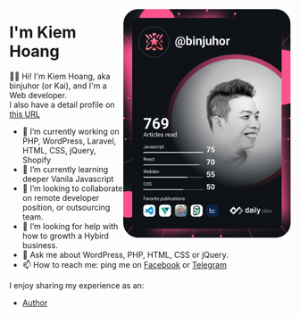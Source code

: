 <a href="https://binjuhor.now.sh" target="_blank"><img align="right" src="https://github.com/binjuhor/binjuhor/blob/master/devcard.svg" width="300" alt="Hoàng Kiếm's Dev Card"/></a>
  
<div align="left">
  
  # I'm Kiem Hoang
  

  👋🏻  Hi! I'm Kiem Hoang, aka binjuhor (or Kai), and I'm a Web developer.<br/>
  I also have a detail profile on [this URL](https://binjuhor.now.sh "My Online profile")
  
  
- 🔭 I’m currently working on PHP, WordPress, Laravel, HTML, CSS, jQuery, Shopify
- 🌱 I’m currently learning deeper Vanila Javascript
- 👯 I’m looking to collaborate on remote developer position, or outsourcing team.
- 🤔 I’m looking for help with how to growth a Hybird business.
- 💬 Ask me about WordPress, PHP, HTML, CSS or jQuery.
- 📫 How to reach me: ping me on [Facebook](https://fb.me/hwangkiem) or [Telegram](https://t.me/binjuhor)

I enjoy sharing my experience as an:

- [Author](https://wpazweb.com "Help you from zero to a Web developer in Vietnamese")
</div>
  
